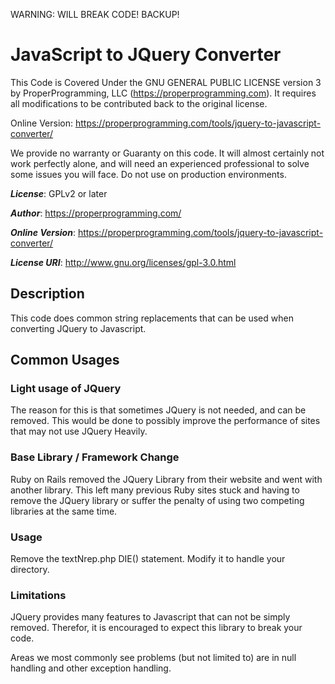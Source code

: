 WARNING:  WILL BREAK CODE!  BACKUP!

# JavaScript to JQuery Converter

This Code is Covered Under the GNU GENERAL PUBLIC LICENSE version 3 by ProperProgramming,
LLC (https://properprogramming.com). It requires all modifications to be contributed back to the original license.

Online Version: https://properprogramming.com/tools/jquery-to-javascript-converter/

We provide no warranty or Guaranty on this code. It will almost certainly not work perfectly alone, and will need an
experienced professional to solve some issues you will face. Do not use on production environments.

***License***: GPLv2 or later

***Author***: https://properprogramming.com/

***Online Version***: https://properprogramming.com/tools/jquery-to-javascript-converter/

***License URI***: http://www.gnu.org/licenses/gpl-3.0.html

## Description

This code does common string replacements that can be used when converting JQuery to Javascript.

## Common Usages

### Light usage of JQuery

The reason for this is that sometimes JQuery is not needed, and can be removed. This would be done to possibly improve
the performance of sites that may not use JQuery Heavily.

### Base Library / Framework Change

Ruby on Rails removed the JQuery Library from their website and went with another library. This left many previous Ruby
sites stuck and having to remove the JQuery library or suffer the penalty of using two competing libraries at the same
time.

### Usage

Remove the textNrep.php DIE() statement. Modify it to handle your directory.

### Limitations

JQuery provides many features to Javascript that can not be simply removed. Therefor, it is encouraged to expect this
library to break your code.

Areas we most commonly see problems (but not limited to) are in null handling and other exception handling.  


